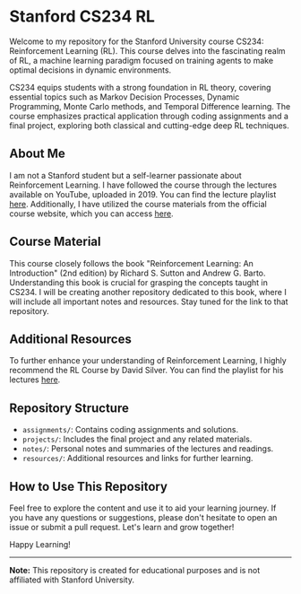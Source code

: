 # Stanford CS234 RL

Welcome to my repository for the Stanford University course CS234: Reinforcement Learning (RL). This course delves into the fascinating realm of RL, a machine learning paradigm focused on training agents to make optimal decisions in dynamic environments.

CS234 equips students with a strong foundation in RL theory, covering essential topics such as Markov Decision Processes, Dynamic Programming, Monte Carlo methods, and Temporal Difference learning. The course emphasizes practical application through coding assignments and a final project, exploring both classical and cutting-edge deep RL techniques.

## About Me

I am not a Stanford student but a self-learner passionate about Reinforcement Learning. I have followed the course through the lectures available on YouTube, uploaded in 2019. You can find the lecture playlist [here](https://www.youtube.com/playlist?list=PLoROMvodv4rOSOPzutgyCTapiGlY2Nd8u). Additionally, I have utilized the course materials from the official course website, which you can access [here](https://web.stanford.edu/class/cs234/CS234Win2023/index.html).

## Course Material

This course closely follows the book "Reinforcement Learning: An Introduction" (2nd edition) by Richard S. Sutton and Andrew G. Barto. Understanding this book is crucial for grasping the concepts taught in CS234. I will be creating another repository dedicated to this book, where I will include all important notes and resources. Stay tuned for the link to that repository.

## Additional Resources

To further enhance your understanding of Reinforcement Learning, I highly recommend the RL Course by David Silver. You can find the playlist for his lectures [here](https://www.youtube.com/playlist?list=PLzuuYNsE1EZAXYR4FJ75jcJseBmo4KQ9-).

## Repository Structure

- `assignments/`: Contains coding assignments and solutions.
- `projects/`: Includes the final project and any related materials.
- `notes/`: Personal notes and summaries of the lectures and readings.
- `resources/`: Additional resources and links for further learning.

## How to Use This Repository

Feel free to explore the content and use it to aid your learning journey. If you have any questions or suggestions, please don't hesitate to open an issue or submit a pull request. Let's learn and grow together!

Happy Learning!

---

**Note:** This repository is created for educational purposes and is not affiliated with Stanford University.

